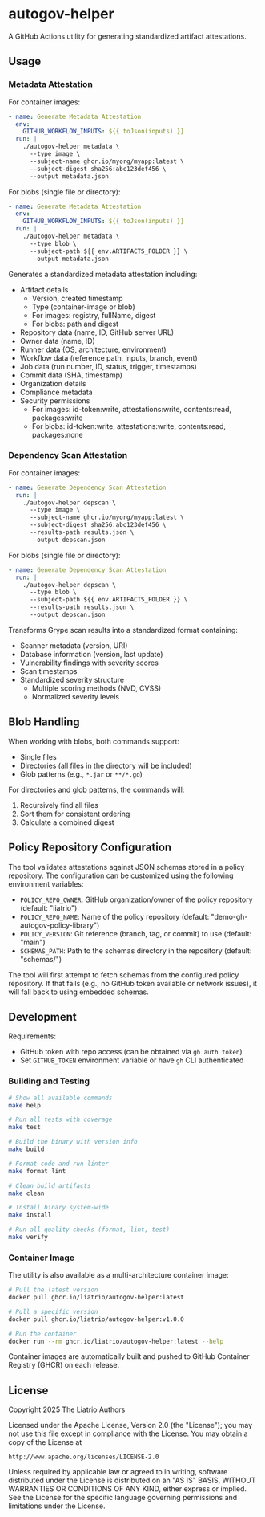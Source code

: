 # autogov-helper

A GitHub Actions utility for generating standardized artifact attestations.

## Usage

### Metadata Attestation

For container images:

```yaml
- name: Generate Metadata Attestation
  env:
    GITHUB_WORKFLOW_INPUTS: ${{ toJson(inputs) }}
  run: |
    ./autogov-helper metadata \
      --type image \
      --subject-name ghcr.io/myorg/myapp:latest \
      --subject-digest sha256:abc123def456 \
      --output metadata.json
```

For blobs (single file or directory):

```yaml
- name: Generate Metadata Attestation
  env:
    GITHUB_WORKFLOW_INPUTS: ${{ toJson(inputs) }}
  run: |
    ./autogov-helper metadata \
      --type blob \
      --subject-path ${{ env.ARTIFACTS_FOLDER }} \
      --output metadata.json
```

Generates a standardized metadata attestation including:

- Artifact details
  - Version, created timestamp
  - Type (container-image or blob)
  - For images: registry, fullName, digest
  - For blobs: path and digest
- Repository data (name, ID, GitHub server URL)
- Owner data (name, ID)
- Runner data (OS, architecture, environment)
- Workflow data (reference path, inputs, branch, event)
- Job data (run number, ID, status, trigger, timestamps)
- Commit data (SHA, timestamp)
- Organization details
- Compliance metadata
- Security permissions
  - For images: id-token:write, attestations:write, contents:read, packages:write
  - For blobs: id-token:write, attestations:write, contents:read, packages:none

### Dependency Scan Attestation

For container images:

```yaml
- name: Generate Dependency Scan Attestation
  run: |
    ./autogov-helper depscan \
      --type image \
      --subject-name ghcr.io/myorg/myapp:latest \
      --subject-digest sha256:abc123def456 \
      --results-path results.json \
      --output depscan.json
```

For blobs (single file or directory):

```yaml
- name: Generate Dependency Scan Attestation
  run: |
    ./autogov-helper depscan \
      --type blob \
      --subject-path ${{ env.ARTIFACTS_FOLDER }} \
      --results-path results.json \
      --output depscan.json
```

Transforms Grype scan results into a standardized format containing:

- Scanner metadata (version, URI)
- Database information (version, last update)
- Vulnerability findings with severity scores
- Scan timestamps
- Standardized severity structure
  - Multiple scoring methods (NVD, CVSS)
  - Normalized severity levels

## Blob Handling

When working with blobs, both commands support:

- Single files
- Directories (all files in the directory will be included)
- Glob patterns (e.g., `*.jar` or `**/*.go`)

For directories and glob patterns, the commands will:

1. Recursively find all files
2. Sort them for consistent ordering
3. Calculate a combined digest

## Policy Repository Configuration

The tool validates attestations against JSON schemas stored in a policy repository. The configuration can be customized using the following environment variables:

- `POLICY_REPO_OWNER`: GitHub organization/owner of the policy repository (default: "liatrio")
- `POLICY_REPO_NAME`: Name of the policy repository (default: "demo-gh-autogov-policy-library")
- `POLICY_VERSION`: Git reference (branch, tag, or commit) to use (default: "main")
- `SCHEMAS_PATH`: Path to the schemas directory in the repository (default: "schemas/")

The tool will first attempt to fetch schemas from the configured policy repository. If that fails (e.g., no GitHub token available or network issues), it will fall back to using embedded schemas.

## Development

Requirements:

- GitHub token with repo access (can be obtained via `gh auth token`)
- Set `GITHUB_TOKEN` environment variable or have `gh` CLI authenticated

### Building and Testing

```bash
# Show all available commands
make help

# Run all tests with coverage
make test

# Build the binary with version info
make build

# Format code and run linter
make format lint

# Clean build artifacts
make clean

# Install binary system-wide
make install

# Run all quality checks (format, lint, test)
make verify
```

### Container Image

The utility is also available as a multi-architecture container image:

```bash
# Pull the latest version
docker pull ghcr.io/liatrio/autogov-helper:latest

# Pull a specific version
docker pull ghcr.io/liatrio/autogov-helper:v1.0.0

# Run the container
docker run --rm ghcr.io/liatrio/autogov-helper:latest --help
```

Container images are automatically built and pushed to GitHub Container Registry (GHCR) on each release.

## License

Copyright 2025 The Liatrio Authors

Licensed under the Apache License, Version 2.0 (the "License");
you may not use this file except in compliance with the License.
You may obtain a copy of the License at

    http://www.apache.org/licenses/LICENSE-2.0

Unless required by applicable law or agreed to in writing, software
distributed under the License is distributed on an "AS IS" BASIS,
WITHOUT WARRANTIES OR CONDITIONS OF ANY KIND, either express or implied.
See the License for the specific language governing permissions and
limitations under the License.
